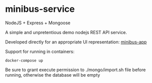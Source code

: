 # **minibus-service**
NodeJS + Express + Mongoose

A simple and unpretentious demo nodejs REST API service.

Developed directly for an appropriate UI representation: [minibus-app](https://github.com/n3gbx/minibus-app)

Support for running in containers:
```
docker-compose up
```
Be sure to grant execute permission to ./mongo/import.sh file before running, otherwise the database will be empty
